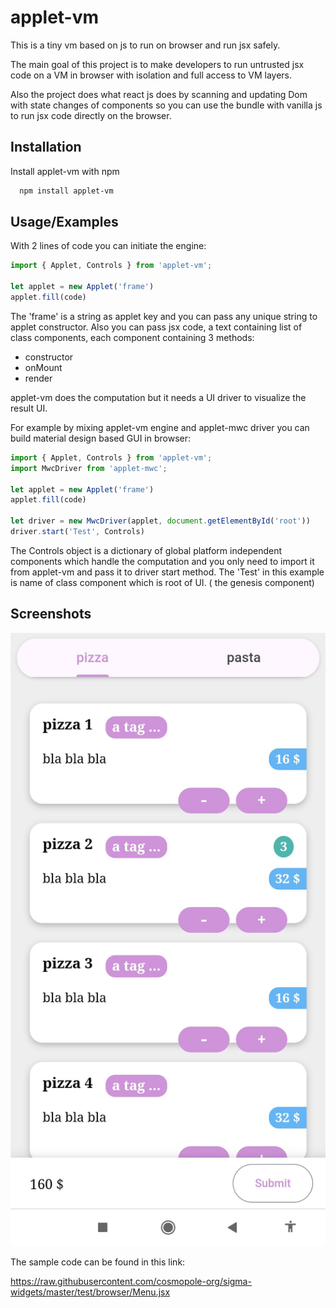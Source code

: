 
# applet-vm

This is a tiny vm based on js to run on browser and run jsx safely.


The main goal of this project is to make developers to run untrusted jsx code on a VM in browser with isolation and full access to VM layers.

Also the project does what react js does by scanning and updating Dom with state changes of components so you can use the bundle with vanilla js to run jsx code directly on the browser.
## Installation

Install applet-vm with npm

```bash
  npm install applet-vm
```
    
## Usage/Examples

With 2 lines of code you can initiate the engine:

```JavaScript
import { Applet, Controls } from 'applet-vm';

let applet = new Applet('frame')
applet.fill(code)
```
The 'frame' is a string as applet key and you can pass any unique string to applet constructor. Also you can pass jsx code, a text containing list of class components, each component containing 3 methods:
  - constructor
  - onMount
  - render

applet-vm does the computation but it needs a UI driver to visualize the result UI.

For example by mixing applet-vm engine and applet-mwc driver you can build material design based GUI in browser:

```JavaScript
import { Applet, Controls } from 'applet-vm';
import MwcDriver from 'applet-mwc';

let applet = new Applet('frame')
applet.fill(code)

let driver = new MwcDriver(applet, document.getElementById('root'))
driver.start('Test', Controls)
```
The Controls object is a dictionary of global platform independent components which handle the computation and you only need to import it from applet-vm and pass it to driver start method.
The 'Test' in this example is name of class component which is root of UI. ( the genesis component)

## Screenshots

![sample1](https://raw.githubusercontent.com/cosmopole-org/sigma-widgets/master/Screenshot_2023-10-12-20-00-43-763_com.android.chrome~2.jpg)

The sample code can be found in this link:

https://raw.githubusercontent.com/cosmopole-org/sigma-widgets/master/test/browser/Menu.jsx
